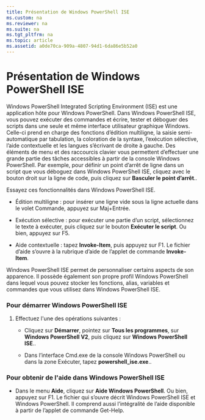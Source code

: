 ```yaml
---
title: Présentation de Windows PowerShell ISE
ms.custom: na
ms.reviewer: na
ms.suite: na
ms.tgt_pltfrm: na
ms.topic: article
ms.assetid: a0de70ca-909a-4807-94d1-6da86e5b52a0
---
```

# Présentation de Windows PowerShell ISE
Windows PowerShell Integrated Scripting Environment (ISE) est une application hôte pour Windows PowerShell. Dans Windows PowerShell ISE, vous pouvez exécuter des commandes et écrire, tester et déboguer des scripts dans une seule et même interface utilisateur graphique Windows. Celle-ci prend en charge des fonctions d’édition multiligne, la saisie semi-automatique par tabulation, la coloration de la syntaxe, l’exécution sélective, l’aide contextuelle et les langues s’écrivant de droite à gauche.
Des éléments de menu et des raccourcis clavier vous permettent d’effectuer une grande partie des tâches accessibles à partir de la console Windows PowerShell.  Par exemple, pour définir un point d’arrêt de ligne dans un script que vous déboguez dans Windows PowerShell ISE, cliquez avec le bouton droit sur la ligne de code, puis cliquez sur **Basculer le point d’arrêt**..

Essayez ces fonctionnalités dans Windows PowerShell ISE.

-   Édition multiligne : pour insérer une ligne vide sous la ligne actuelle dans le volet Commande, appuyez sur Maj+Entrée.

-   Exécution sélective : pour exécuter une partie d’un script, sélectionnez le texte à exécuter, puis cliquez sur le bouton **Exécuter le script**. Ou bien, appuyez sur F5.

-   Aide contextuelle : tapez **Invoke-Item**, puis appuyez sur F1. Le fichier d’aide s’ouvre à la rubrique d’aide de l’applet de commande **Invoke-Item**.

Windows PowerShell ISE permet de personnaliser certains aspects de son apparence. Il possède également son propre profil Windows PowerShell dans lequel vous pouvez stocker les fonctions, alias, variables et commandes que vous utilisez dans Windows PowerShell ISE.

### Pour démarrer Windows PowerShell ISE

1.  Effectuez l'une des opérations suivantes :

    -   Cliquez sur **Démarrer**, pointez sur **Tous les programmes**, sur **Windows PowerShell V2**, puis cliquez sur **Windows PowerShell ISE**..

    -   Dans l’interface Cmd.exe de la console Windows PowerShell ou dans la zone Exécuter, tapez **powershell\_ise.exe**..

### Pour obtenir de l'aide dans Windows PowerShell ISE

-   Dans le menu **Aide**, cliquez sur **Aide Windows PowerShell**. Ou bien, appuyez sur F1. Le fichier qui s’ouvre décrit Windows PowerShell ISE et Windows PowerShell. Il comprend aussi l’intégralité de l’aide disponible à partir de l’applet de commande Get-Help.



<!--HONumber=May16_HO2-->


